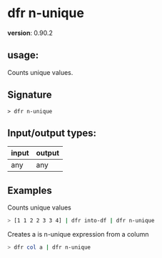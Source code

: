 # dfr n-unique

**version**: 0.90.2

## **usage**:

Counts unique values.

## Signature

`> dfr n-unique `

## Input/output types:

| input | output |
| ----- | ------ |
| any   | any    |

## Examples

Counts unique values

```bash
> [1 1 2 2 3 3 4] | dfr into-df | dfr n-unique
```

Creates a is n-unique expression from a column

```bash
> dfr col a | dfr n-unique
```
